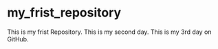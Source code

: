 # my_frist_repository
This is my frist Repository.
This is my second day.
This is my 3rd day on GitHub.
